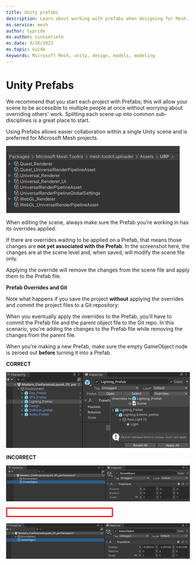 ```yaml
---
title: Unity prefabs
description: Learn about working with prefabs when designing for Mesh.
ms.service: mesh
author: typride
ms.author: vinnietieto
ms.date: 9/26/2023
ms.topic: Guide
keywords: Microsoft Mesh, unity, design, models, modeling
---
```


# Unity Prefabs

We recommend that you start each project with Prefabs; this will allow
your scene to be accessible to multiple people at once without worrying
about overriding others' work. Splitting each scene up into common
sub-disciplines is a great place to start.

Using Prefabs allows easier collaboration within a single Unity scene
and is preferred for Microsoft Mesh projects.

![___](../../media/3d-design-performance-guide/image036.png) 

When editing the scene, always make sure
the Prefab you're working in has its overrides applied.

If there are overrides waiting to be applied on a Prefab, that means
those changes are **not yet associated with the Prefab**. In the
screenshot here, the changes are at the scene level and, when saved,
will modify the scene file only.

Applying the override will remove the changes from the scene file and
apply them to the Prefab file.

**Prefab Overrides and Git**

Note what happens if you save the project **without** applying the
overrides and commit the project files to a Git repository:

When you eventually apply the overrides to the Prefab, you'll have to
commit the Prefab file and the parent object file to the Git repo. In
this scenario, you're adding the changes to the Prefab file while
removing the changes from the parent file.

When you're making a new Prefab, make sure the empty GameObject node is
zeroed out **before** turning it into a Prefab.

**CORRECT**

![](../../media/3d-design-performance-guide/image037.png)

**INCORRECT**

![](../../media/3d-design-performance-guide/image038.png)

![](../../media/3d-design-performance-guide/image039.png)


![](../../media/3d-design-performance-guide/image040.png)
